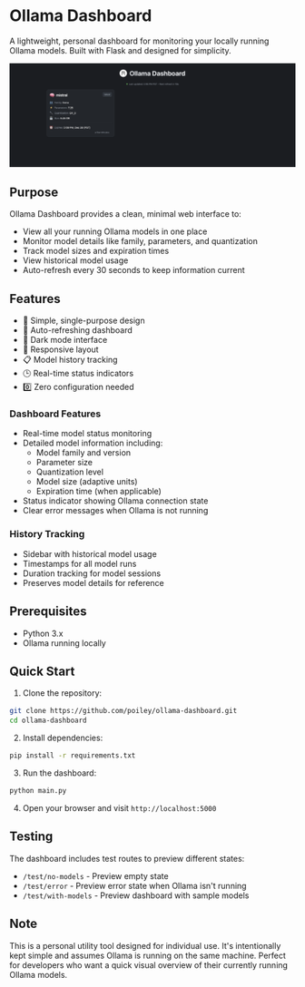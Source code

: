 # Ollama Dashboard

A lightweight, personal dashboard for monitoring your locally running Ollama models. Built with Flask and designed for simplicity.

![Screenshot of Ollama Process Status UI](static/screenshot.png)

## Purpose

Ollama Dashboard provides a clean, minimal web interface to:

 - View all your running Ollama models in one place
 - Monitor model details like family, parameters, and quantization
 - Track model sizes and expiration times
 - View historical model usage
 - Auto-refresh every 30 seconds to keep information current

## Features

- 🎯 Simple, single-purpose design
- 🔄 Auto-refreshing dashboard
- 🎨 Dark mode interface
- 📱 Responsive layout
- 📋 Model history tracking
- 🕒 Real-time status indicators
- 0️⃣ Zero configuration needed

### Dashboard Features

- Real-time model status monitoring
- Detailed model information including:
  - Model family and version
  - Parameter size
  - Quantization level
  - Model size (adaptive units)
  - Expiration time (when applicable)
- Status indicator showing Ollama connection state
- Clear error messages when Ollama is not running

### History Tracking

- Sidebar with historical model usage
- Timestamps for all model runs
- Duration tracking for model sessions
- Preserves model details for reference

## Prerequisites

- Python 3.x
- Ollama running locally

## Quick Start

1. Clone the repository:

```bash
git clone https://github.com/poiley/ollama-dashboard.git
cd ollama-dashboard
```

2. Install dependencies:

```bash
pip install -r requirements.txt
```

3. Run the dashboard:

```bash
python main.py
```

4. Open your browser and visit `http://localhost:5000`


## Testing

The dashboard includes test routes to preview different states:

- `/test/no-models` - Preview empty state
- `/test/error` - Preview error state when Ollama isn't running
- `/test/with-models` - Preview dashboard with sample models

## Note

This is a personal utility tool designed for individual use. It's intentionally kept simple and assumes Ollama is running on the same machine. Perfect for developers who want a quick visual overview of their currently running Ollama models.
